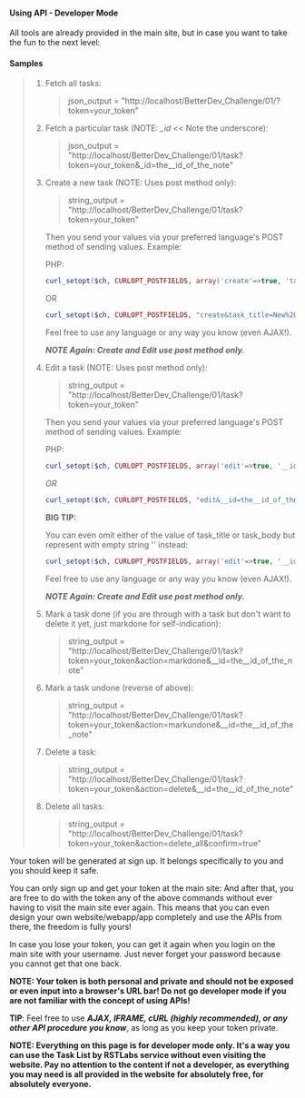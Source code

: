 
#### Using API - Developer Mode

All tools are already provided in the main site, but in case you want to take the fun to the next level:

#### Samples

> 1. Fetch all tasks:
>
>    > json_output = "http://localhost/BetterDev_Challenge/01/?token=your_token"
>
>    
>
>
> 2. Fetch a particular task (NOTE: _\_id_ << Note the underscore):
>
>    > json_output = "http://localhost/BetterDev_Challenge/01/task?token=your_token&_id=the__id_of_the_note"
>
>    
>
>
> 3. Create a new task (NOTE: Uses post method only):
>
>    > string_output = "http://localhost/BetterDev_Challenge/01/task?token=your_token"
>
>    Then you send your values via your preferred language's POST method of sending values. Example:
>
>    PHP:
>
>    ```php
>    curl_setopt($ch, CURLOPT_POSTFIELDS, array('create'=>true, 'task_title'=>'New Title', 'task_body'=>'Hello world!'));
>    ```
>
>    OR
>
>    ```php
>    curl_setopt($ch, CURLOPT_POSTFIELDS, "create&task_title=New%20Title&task_body=Hello%20world!");
>    ```
>
>    Feel free to use any language or any way you know (even AJAX!).
>
>    **_NOTE Again: Create and Edit use post method only._**
>
>    
>
>
> 4. Edit a task (NOTE: Uses post method only):
>
>    > string_output = "http://localhost/BetterDev_Challenge/01/task?token=your_token"
>
>    Then you send your values via your preferred language's POST method of sending values. Example:
>
>    PHP:
>
>    ```php
>    curl_setopt($ch, CURLOPT_POSTFIELDS, array('edit'=>true, '__id'=>'the__id_of_the_note', 'task_title'=>'New Title', 'task_body'=>'Hello world!'));
>    ```
>
>    _OR_
>
>    ```php
>    curl_setopt($ch, CURLOPT_POSTFIELDS, "edit&__id=the__id_of_the_note&task_title=New%20Title&task_body=Hello%20world!");
>    ```
>
>    **BIG TIP:**
>
>    You can even omit either of the value of task_title or task_body but represent with empty string '' instead:
>
>    ```php
>    curl_setopt($ch, CURLOPT_POSTFIELDS, array('edit'=>true, '__id'=>'the__id_of_the_note', 'task_title'=>'', 'task_body'=>'Hello world! Only task body will get edited. Cool!'));
>    ```
>
>    Feel free to use any language or any way you know (even AJAX!).
>
>    **_NOTE Again: Create and Edit use post method only._**
>
>    
>
>
> 5. Mark a task done (if you are through with a task but don't want to delete it yet, just markdone for self-indication):
>
>    > string_output = "http://localhost/BetterDev_Challenge/01/task?token=your_token&action=markdone&__id=the__id_of_the_note"
>
>    
>
>
> 6. Mark a task undone (reverse of above):
>
>    > string_output = "http://localhost/BetterDev_Challenge/01/task?token=your_token&action=markundone&__id=the__id_of_the_note"
>
>    
>
>
> 7. Delete a task:
>
>    > string_output = "http://localhost/BetterDev_Challenge/01/task?token=your_token&action=delete&__id=the__id_of_the_note"
>
>    
>
>
> 8. Delete all tasks:
>
>    > string_output = "http://localhost/BetterDev_Challenge/01/task?token=your_token&action=delete_all&confirm=true"




Your token will be generated at sign up. It belongs specifically to you and you should keep it safe. 

You can only sign up and get your token at the main site:
And after that, you are free to do with the token any of the above commands without ever having to visit the main site ever again. This means that you can even design your own website/webapp/app completely and use the APIs from there, the freedom is fully yours!

In case you lose your token, you can get it again when you login on the main site with your username. Just never forget your password because you cannot get that one back.

**NOTE: Your token is both personal and private and should not be exposed or even input into a browser's URL bar! Do not go developer mode if you are not familiar with the concept of using APIs!**


**TIP**: Feel free to use **_AJAX, IFRAME, cURL (highly recommended), or any other API procedure you know_**, as long as you keep your token private.


**NOTE: Everything on this page is for developer mode only. It's a way you can use the Task List by RSTLabs service without even visiting the website. Pay no attention to the content if not a developer, as everything you may need is all provided in the website for absolutely free, for absolutely everyone.**

